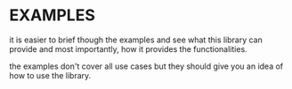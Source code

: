 # EXAMPLES
it is easier to brief though the examples and see what this
library can provide and most importantly, how it provides the functionalities.

the examples don't cover all use cases but they should give 
you an idea of how to use the library.
